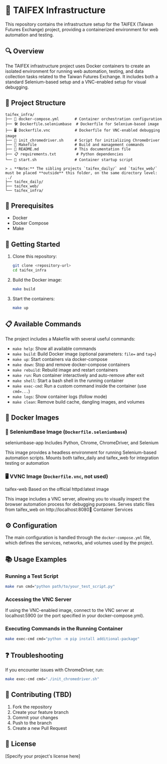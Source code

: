 # 🐳 TAIFEX Infrastructure

This repository contains the infrastructure setup for the TAIFEX (Taiwan Futures Exchange) project, providing a containerized environment for web automation and testing.

## 🔍 Overview

The TAIFEX infrastructure project uses Docker containers to create an isolated environment for running web automation, testing, and data collection tasks related to the Taiwan Futures Exchange. It includes both a standard Selenium-based setup and a VNC-enabled setup for visual debugging.

## 📁 Project Structure

```
taifex_infra/
├── 🐋 docker-compose.yml       # Container orchestration configuration
├── 🛠️ Dockerfile.seleniumbase  # Dockerfile for Selenium-based image
├── 🖥️ Dockerfile.vnc           # Dockerfile for VNC-enabled debugging image
├── 🔧 init_chromedriver.sh     # Script for initializing ChromeDriver
├── 🔄 Makefile                 # Build and management commands
├── 📝 README.md                # This documentation file
├── 📋 requirements.txt         # Python dependencies
└── 🚀 start.sh                 # Container startup script

> ⚠️ **Note:** The sibling projects `taifex_daily/` and `taifex_web/` must be placed **outside** this folder, on the same directory level:
../
├── taifex_daily/
├── taifex_web/
└── taifex_infra/
```

## 🔧 Prerequisites

- Docker
- Docker Compose
- Make

## 🚀 Getting Started

1. Clone this repository:
   ```bash
   git clone <repository-url>
   cd taifex_infra
   ```

2. Build the Docker image:
   ```bash
   make build
   ```

3. Start the containers:
   ```bash
   make up
   ```

## 📋 Available Commands

The project includes a Makefile with several useful commands:

- `make help`: Show all available commands
- `make build`: Build Docker image (optional parameters: `file=` and `tag=`)
- `make up`: Start containers via docker-compose
- `make down`: Stop and remove docker-compose containers
- `make rebuild`: Rebuild image and restart containers
- `make run`: Run container interactively and auto-remove after exit
- `make shell`: Start a bash shell in the running container
- `make exec-cmd`: Run a custom command inside the container (use `cmd=...`)
- `make logs`: Show container logs (follow mode)
- `make clean`: Remove build cache, dangling images, and volumes

## 🐋 Docker Images

### 🔬 SeleniumBase Image (`Dockerfile.seleniumbase`)

seleniumbase-app
Includes Python, Chrome, ChromeDriver, and Selenium

This image provides a headless environment for running Selenium-based automation scripts.
Mounts both taifex_daily and taifex_web for integration testing or automation

### 🖥️ VVNC Image (`Dockerfile.vnc`, not used)

taifex-web
Based on the official httpd:latest image

This image includes a VNC server, allowing you to visually inspect the browser automation process for debugging purposes.
Serves static files from taifex_web on http://localhost:8080🧱 Container Services

## ⚙️  Configuration

The main configuration is handled through the `docker-compose.yml` file, which defines the services, networks, and volumes used by the project.

## 📚 Usage Examples

### Running a Test Script

```bash
make run cmd="python path/to/your_test_script.py"
```

### Accessing the VNC Server

If using the VNC-enabled image, connect to the VNC server at localhost:5900 (or the port specified in your docker-compose.yml).

### Executing Commands in the Running Container

```bash
make exec-cmd cmd="python -m pip install additional-package"
```

## ❓ Troubleshooting

If you encounter issues with ChromeDriver, run:

```bash
make exec-cmd cmd="./init_chromedriver.sh"
```

## 👥 Contributing (TBD)

1. Fork the repository
2. Create your feature branch
3. Commit your changes
4. Push to the branch
5. Create a new Pull Request

## 📜 License
[Specify your project's license here]
